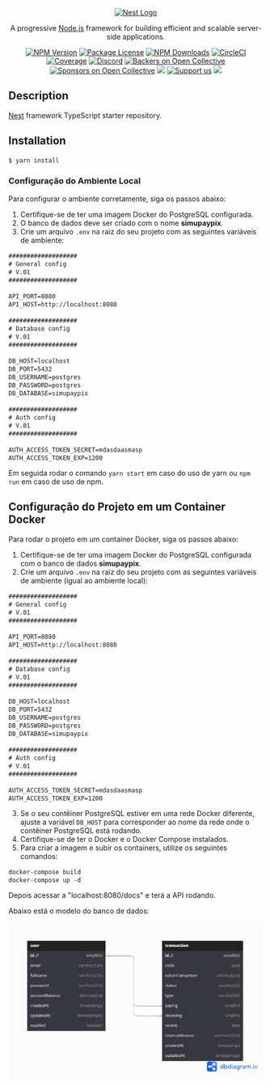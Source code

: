 <p align="center">
  <a href="http://nestjs.com/" target="blank"><img src="https://nestjs.com/img/logo-small.svg" width="200" alt="Nest Logo" /></a>
</p>

[circleci-image]: https://img.shields.io/circleci/build/github/nestjs/nest/master?token=abc123def456
[circleci-url]: https://circleci.com/gh/nestjs/nest

  <p align="center">A progressive <a href="http://nodejs.org" target="_blank">Node.js</a> framework for building efficient and scalable server-side applications.</p>
    <p align="center">
<a href="https://www.npmjs.com/~nestjscore" target="_blank"><img src="https://img.shields.io/npm/v/@nestjs/core.svg" alt="NPM Version" /></a>
<a href="https://www.npmjs.com/~nestjscore" target="_blank"><img src="https://img.shields.io/npm/l/@nestjs/core.svg" alt="Package License" /></a>
<a href="https://www.npmjs.com/~nestjscore" target="_blank"><img src="https://img.shields.io/npm/dm/@nestjs/common.svg" alt="NPM Downloads" /></a>
<a href="https://circleci.com/gh/nestjs/nest" target="_blank"><img src="https://img.shields.io/circleci/build/github/nestjs/nest/master" alt="CircleCI" /></a>
<a href="https://coveralls.io/github/nestjs/nest?branch=master" target="_blank"><img src="https://coveralls.io/repos/github/nestjs/nest/badge.svg?branch=master#9" alt="Coverage" /></a>
<a href="https://discord.gg/G7Qnnhy" target="_blank"><img src="https://img.shields.io/badge/discord-online-brightgreen.svg" alt="Discord"/></a>
<a href="https://opencollective.com/nest#backer" target="_blank"><img src="https://opencollective.com/nest/backers/badge.svg" alt="Backers on Open Collective" /></a>
<a href="https://opencollective.com/nest#sponsor" target="_blank"><img src="https://opencollective.com/nest/sponsors/badge.svg" alt="Sponsors on Open Collective" /></a>
  <a href="https://paypal.me/kamilmysliwiec" target="_blank"><img src="https://img.shields.io/badge/Donate-PayPal-ff3f59.svg"/></a>
    <a href="https://opencollective.com/nest#sponsor"  target="_blank"><img src="https://img.shields.io/badge/Support%20us-Open%20Collective-41B883.svg" alt="Support us"></a>
  <a href="https://twitter.com/nestframework" target="_blank"><img src="https://img.shields.io/twitter/follow/nestframework.svg?style=social&label=Follow"></a>
</p>
  <!--[![Backers on Open Collective](https://opencollective.com/nest/backers/badge.svg)](https://opencollective.com/nest#backer)
  [![Sponsors on Open Collective](https://opencollective.com/nest/sponsors/badge.svg)](https://opencollective.com/nest#sponsor)-->

## Description

[Nest](https://github.com/nestjs/nest) framework TypeScript starter repository.

## Installation

```bash
$ yarn install
```

### Configuração do Ambiente Local

Para configurar o ambiente corretamente, siga os passos abaixo:

1. Certifique-se de ter uma imagem Docker do PostgreSQL configurada.
2. O banco de dados deve ser criado com o nome **simupaypix**.
3. Crie um arquivo `.env` na raiz do seu projeto com as seguintes variáveis de ambiente:

```shell
###################
# General config
# V.01
###################

API_PORT=8080
API_HOST=http://localhost:8080

###################
# Database config
# V.01
###################

DB_HOST=localhost
DB_PORT=5432
DB_USERNAME=postgres
DB_PASSWORD=postgres
DB_DATABASE=simupaypix

###################
# Auth config
# V.01
###################

AUTH_ACCESS_TOKEN_SECRET=mdasdaasmasp
AUTH_ACCESS_TOKEN_EXP=1200
```

Em seguida rodar o comando `yarn start` em caso do uso de yarn ou `npm run` em caso de uso de npm.

## Configuração do Projeto em um Container Docker

Para rodar o projeto em um container Docker, siga os passos abaixo:

1. Certifique-se de ter uma imagem Docker do PostgreSQL configurada com o banco de dados **simupaypix**.
2. Crie um arquivo `.env` na raiz do seu projeto com as seguintes variáveis de ambiente (igual ao ambiente local):

```shell
###################
# General config
# V.01
###################

API_PORT=8080
API_HOST=http://localhost:8080

###################
# Database config
# V.01
###################

DB_HOST=localhost
DB_PORT=5432
DB_USERNAME=postgres
DB_PASSWORD=postgres
DB_DATABASE=simupaypix

###################
# Auth config
# V.01
###################

AUTH_ACCESS_TOKEN_SECRET=mdasdaasmasp
AUTH_ACCESS_TOKEN_EXP=1200
```
 
3. Se o seu contêiner PostgreSQL estiver em uma rede Docker diferente, ajuste a variável `DB_HOST` para corresponder ao nome da rede onde o contêiner PostgreSQL está rodando.
4. Certifique-se de ter o Docker e o Docker Compose instalados.
5. Para criar a imagem e subir os containers, utilize os seguintes comandos:

```shell
docker-compose build
docker-compose up -d
```

Depois acessar a "localhost:8080/docs" e terá a API rodando.

Abaixo está o modelo do banco de dados:

![Modelo de banco de dados](assets/Diagrama%20do%20banco%20de%20dados.png)